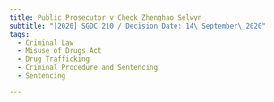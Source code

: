 ```yaml
---
title: Public Prosecutor v Cheok Zhenghao Selwyn
subtitle: "[2020] SGDC 210 / Decision Date: 14\_September\_2020"
tags:
  - Criminal Law
  - Misuse of Drugs Act
  - Drug Trafficking
  - Criminal Procedure and Sentencing
  - Sentencing

---
```

